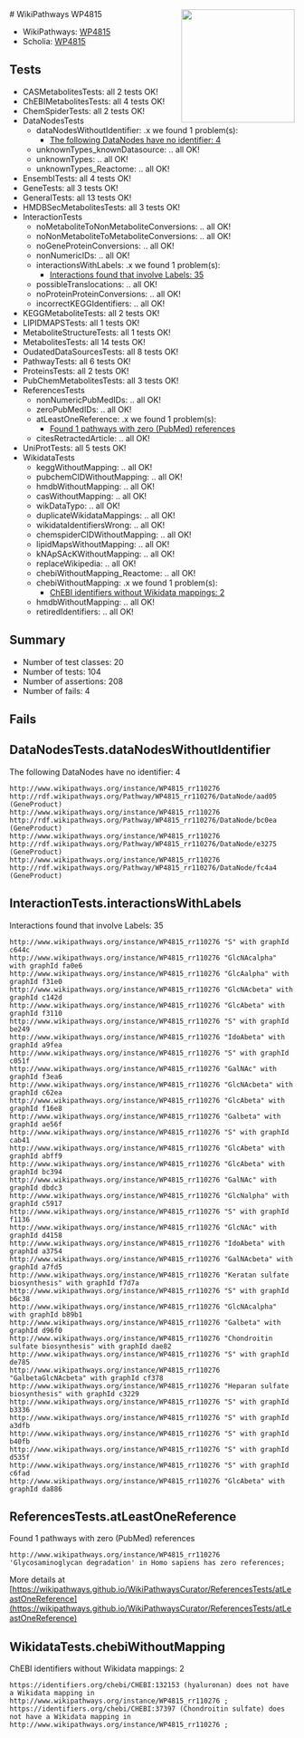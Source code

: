 <img style="float: right; width: 200px" src="https://upload.wikimedia.org/wikipedia/commons/thumb/8/83/Wplogo_with_text_500.png/640px-Wplogo_with_text_500.png" />
# WikiPathways WP4815

* WikiPathways: [WP4815](https://wikipathways.org/pathways/WP4815)
* Scholia: [WP4815](https://scholia.toolforge.org/wikipathways/WP4815)
## Tests
* CASMetabolitesTests: all 2 tests OK!
* ChEBIMetabolitesTests: all 4 tests OK!
* ChemSpiderTests: all 2 tests OK!
* DataNodesTests
    * dataNodesWithoutIdentifier: .x we found 1 problem(s):
        * [The following DataNodes have no identifier: 4](#d2d32fa3)
    * unknownTypes_knownDatasource: .. all OK!
    * unknownTypes: .. all OK!
    * unknownTypes_Reactome: .. all OK!
* EnsemblTests: all 4 tests OK!
* GeneTests: all 3 tests OK!
* GeneralTests: all 13 tests OK!
* HMDBSecMetabolitesTests: all 3 tests OK!
* InteractionTests
    * noMetaboliteToNonMetaboliteConversions: .. all OK!
    * noNonMetaboliteToMetaboliteConversions: .. all OK!
    * noGeneProteinConversions: .. all OK!
    * nonNumericIDs: .. all OK!
    * interactionsWithLabels: .x we found 1 problem(s):
        * [Interactions found that involve Labels: 35](#fe97a8fb)
    * possibleTranslocations: .. all OK!
    * noProteinProteinConversions: .. all OK!
    * incorrectKEGGIdentifiers: .. all OK!
* KEGGMetaboliteTests: all 2 tests OK!
* LIPIDMAPSTests: all 1 tests OK!
* MetaboliteStructureTests: all 1 tests OK!
* MetabolitesTests: all 14 tests OK!
* OudatedDataSourcesTests: all 8 tests OK!
* PathwayTests: all 6 tests OK!
* ProteinsTests: all 2 tests OK!
* PubChemMetabolitesTests: all 3 tests OK!
* ReferencesTests
    * nonNumericPubMedIDs: .. all OK!
    * zeroPubMedIDs: .. all OK!
    * atLeastOneReference: .x we found 1 problem(s):
        * [Found 1 pathways with zero (PubMed) references](#d0a459f0)
    * citesRetractedArticle: .. all OK!
* UniProtTests: all 5 tests OK!
* WikidataTests
    * keggWithoutMapping: .. all OK!
    * pubchemCIDWithoutMapping: .. all OK!
    * hmdbWithoutMapping: .. all OK!
    * casWithoutMapping: .. all OK!
    * wikDataTypo: .. all OK!
    * duplicateWikidataMappings: .. all OK!
    * wikidataIdentifiersWrong: .. all OK!
    * chemspiderCIDWithoutMapping: .. all OK!
    * lipidMapsWithoutMapping: .. all OK!
    * kNApSAcKWithoutMapping: .. all OK!
    * replaceWikipedia: .. all OK!
    * chebiWithoutMapping_Reactome: .. all OK!
    * chebiWithoutMapping: .x we found 1 problem(s):
        * [ChEBI identifiers without Wikidata mappings: 2](#a8d554ce)
    * hmdbWithoutMapping: .. all OK!
    * retiredIdentifiers: .. all OK!


## Summary

* Number of test classes: 20
* Number of tests: 104
* Number of assertions: 208
* Number of fails: 4

## Fails

<a name="d2d32fa3" />

## DataNodesTests.dataNodesWithoutIdentifier

The following DataNodes have no identifier: 4
```
http://www.wikipathways.org/instance/WP4815_rr110276 http://rdf.wikipathways.org/Pathway/WP4815_rr110276/DataNode/aad05 (GeneProduct)
http://www.wikipathways.org/instance/WP4815_rr110276 http://rdf.wikipathways.org/Pathway/WP4815_rr110276/DataNode/bc0ea (GeneProduct)
http://www.wikipathways.org/instance/WP4815_rr110276 http://rdf.wikipathways.org/Pathway/WP4815_rr110276/DataNode/e3275 (GeneProduct)
http://www.wikipathways.org/instance/WP4815_rr110276 http://rdf.wikipathways.org/Pathway/WP4815_rr110276/DataNode/fc4a4 (GeneProduct)
```

<a name="fe97a8fb" />

## InteractionTests.interactionsWithLabels

Interactions found that involve Labels: 35
```
http://www.wikipathways.org/instance/WP4815_rr110276 "S" with graphId c644c
http://www.wikipathways.org/instance/WP4815_rr110276 "GlcNAcalpha" with graphId fa0e6
http://www.wikipathways.org/instance/WP4815_rr110276 "GlcAalpha" with graphId f31e0
http://www.wikipathways.org/instance/WP4815_rr110276 "GlcNAcbeta" with graphId c142d
http://www.wikipathways.org/instance/WP4815_rr110276 "GlcAbeta" with graphId f3110
http://www.wikipathways.org/instance/WP4815_rr110276 "S" with graphId be249
http://www.wikipathways.org/instance/WP4815_rr110276 "IdoAbeta" with graphId a9fea
http://www.wikipathways.org/instance/WP4815_rr110276 "S" with graphId c051f
http://www.wikipathways.org/instance/WP4815_rr110276 "GalNAc" with graphId f3ea6
http://www.wikipathways.org/instance/WP4815_rr110276 "GlcNAcbeta" with graphId c62ea
http://www.wikipathways.org/instance/WP4815_rr110276 "GlcAbeta" with graphId f16e8
http://www.wikipathways.org/instance/WP4815_rr110276 "Galbeta" with graphId ae56f
http://www.wikipathways.org/instance/WP4815_rr110276 "S" with graphId cab41
http://www.wikipathways.org/instance/WP4815_rr110276 "GlcAbeta" with graphId abff9
http://www.wikipathways.org/instance/WP4815_rr110276 "GlcAbeta" with graphId bc394
http://www.wikipathways.org/instance/WP4815_rr110276 "GalNAc" with graphId dbdc3
http://www.wikipathways.org/instance/WP4815_rr110276 "GlcNalpha" with graphId c5917
http://www.wikipathways.org/instance/WP4815_rr110276 "S" with graphId f1136
http://www.wikipathways.org/instance/WP4815_rr110276 "GlcNAc" with graphId d4158
http://www.wikipathways.org/instance/WP4815_rr110276 "IdoAbeta" with graphId a3754
http://www.wikipathways.org/instance/WP4815_rr110276 "GalNAcbeta" with graphId a7fd5
http://www.wikipathways.org/instance/WP4815_rr110276 "Keratan sulfate biosynthesis" with graphId f7d7a
http://www.wikipathways.org/instance/WP4815_rr110276 "S" with graphId b6c38
http://www.wikipathways.org/instance/WP4815_rr110276 "GlcNAcalpha" with graphId b89b1
http://www.wikipathways.org/instance/WP4815_rr110276 "Galbeta" with graphId d96f0
http://www.wikipathways.org/instance/WP4815_rr110276 "Chondroitin sulfate biosynthesis" with graphId dae82
http://www.wikipathways.org/instance/WP4815_rr110276 "S" with graphId de785
http://www.wikipathways.org/instance/WP4815_rr110276 "GalbetaGlcNAcbeta" with graphId cf378
http://www.wikipathways.org/instance/WP4815_rr110276 "Heparan sulfate biosynthesis" with graphId c3229
http://www.wikipathways.org/instance/WP4815_rr110276 "S" with graphId b3336
http://www.wikipathways.org/instance/WP4815_rr110276 "S" with graphId a3dfb
http://www.wikipathways.org/instance/WP4815_rr110276 "S" with graphId b40fb
http://www.wikipathways.org/instance/WP4815_rr110276 "S" with graphId d535f
http://www.wikipathways.org/instance/WP4815_rr110276 "S" with graphId c6fad
http://www.wikipathways.org/instance/WP4815_rr110276 "GlcAbeta" with graphId da886
```

<a name="d0a459f0" />

## ReferencesTests.atLeastOneReference

Found 1 pathways with zero (PubMed) references
```
http://www.wikipathways.org/instance/WP4815_rr110276 'Glycosaminoglycan degradation' in Homo sapiens has zero references; 
```

More details at [https://wikipathways.github.io/WikiPathwaysCurator/ReferencesTests/atLeastOneReference](https://wikipathways.github.io/WikiPathwaysCurator/ReferencesTests/atLeastOneReference)

<a name="a8d554ce" />

## WikidataTests.chebiWithoutMapping

ChEBI identifiers without Wikidata mappings: 2
```
https://identifiers.org/chebi/CHEBI:132153 (hyaluronan) does not have a Wikidata mapping in http://www.wikipathways.org/instance/WP4815_rr110276 ; 
https://identifiers.org/chebi/CHEBI:37397 (Chondroitin sulfate) does not have a Wikidata mapping in http://www.wikipathways.org/instance/WP4815_rr110276 ; 
```

